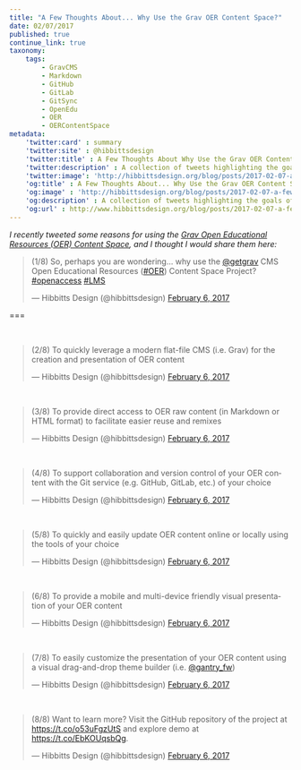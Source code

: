 ```yaml
---
title: "A Few Thoughts About... Why Use the Grav OER Content Space?"
date: 02/07/2017
published: true
continue_link: true
taxonomy:
    tags:
        - GravCMS
        - Markdown
        - GitHub
        - GitLab
        - GitSync
        - OpenEdu
        - OER
        - OERContentSpace
metadata:
    'twitter:card' : summary
    'twitter:site' : @hibbittsdesign
    'twitter:title' : A Few Thoughts About Why Use the Grav OER Content Space?
    'twitter:description' : A collection of tweets highlighting the goals of the Grav Open Educational Resources (OER) Content Space project.
    'twitter:image': 'http://hibbittsdesign.org/blog/posts/2017-02-07-a-few-thoughts-about-why-use-the-grav-oer-content-space/screenshot.jpg'
    'og:title' : A Few Thoughts About... Why Use the Grav OER Content Space?
    'og:image' : 'http://hibbittsdesign.org/blog/posts/2017-02-07-a-few-thoughts-about-why-use-the-grav-oer-content-space/screenshot.jpg'
    'og:description' : A collection of tweets highlighting the goals of the Grav Open Educational Resources (OER) Content Space project.
    'og:url' : http://www.hibbittsdesign.org/blog/posts/2017-02-07-a-few-thoughts-about-why-use-the-grav-oer-content-space
---
```


_I recently tweeted some reasons for using the [Grav Open Educational Resources (OER) Content Space](https://github.com/hibbitts-design/grav-skeleton-oer-content-space), and I thought I would share them here:_

<blockquote class="twitter-tweet" data-lang="en"><p lang="en" dir="ltr">(1/8) So, perhaps you are wondering... why use the <a href="https://twitter.com/getgrav">@getgrav</a> CMS Open Educational Resources (<a href="https://twitter.com/hashtag/OER?src=hash">#OER</a>) Content Space Project? <a href="https://twitter.com/hashtag/openaccess?src=hash">#openaccess</a> <a href="https://twitter.com/hashtag/LMS?src=hash">#LMS</a></p>&mdash; Hibbitts Design (@hibbittsdesign) <a href="https://twitter.com/hibbittsdesign/status/828667451403415552">February 6, 2017</a></blockquote>
<script async src="//platform.twitter.com/widgets.js" charset="utf-8"></script>

===

<br>
<blockquote class="twitter-tweet" data-conversation="none" data-lang="en"><p lang="en" dir="ltr">(2/8) To quickly leverage a modern flat-file CMS (i.e. Grav) for the creation and presentation of OER content</p>&mdash; Hibbitts Design (@hibbittsdesign) <a href="https://twitter.com/hibbittsdesign/status/828667523784601605">February 6, 2017</a></blockquote>
<script async src="//platform.twitter.com/widgets.js" charset="utf-8"></script>
<br>
<blockquote class="twitter-tweet" data-conversation="none" data-lang="en"><p lang="en" dir="ltr">(3/8) To provide direct access to OER raw content (in Markdown or HTML format) to facilitate easier reuse and remixes</p>&mdash; Hibbitts Design (@hibbittsdesign) <a href="https://twitter.com/hibbittsdesign/status/828667772800413696">February 6, 2017</a></blockquote>
<script async src="//platform.twitter.com/widgets.js" charset="utf-8"></script>
<br>
<blockquote class="twitter-tweet" data-conversation="none" data-lang="en"><p lang="en" dir="ltr">(4/8) To support collaboration and version control of your OER content with the Git service (e.g. GitHub, GitLab, etc.) of your choice</p>&mdash; Hibbitts Design (@hibbittsdesign) <a href="https://twitter.com/hibbittsdesign/status/828667884171767808">February 6, 2017</a></blockquote>
<script async src="//platform.twitter.com/widgets.js" charset="utf-8"></script>
<br>
<blockquote class="twitter-tweet" data-conversation="none" data-lang="en"><p lang="en" dir="ltr">(5/8) To quickly and easily update OER content online or locally using the tools of your choice</p>&mdash; Hibbitts Design (@hibbittsdesign) <a href="https://twitter.com/hibbittsdesign/status/828667934960611336">February 6, 2017</a></blockquote>
<script async src="//platform.twitter.com/widgets.js" charset="utf-8"></script>
<br>
<blockquote class="twitter-tweet" data-conversation="none" data-lang="en"><p lang="en" dir="ltr">(6/8) To provide a mobile and multi-device friendly visual presentation of your OER content</p>&mdash; Hibbitts Design (@hibbittsdesign) <a href="https://twitter.com/hibbittsdesign/status/828667978895876096">February 6, 2017</a></blockquote>
<script async src="//platform.twitter.com/widgets.js" charset="utf-8"></script>
<br>
<blockquote class="twitter-tweet" data-conversation="none" data-lang="en"><p lang="en" dir="ltr">(7/8) To easily customize the presentation of your OER content using a visual drag-and-drop theme builder (i.e. <a href="https://twitter.com/gantry_fw">@gantry_fw</a>)</p>&mdash; Hibbitts Design (@hibbittsdesign) <a href="https://twitter.com/hibbittsdesign/status/828668034684383234">February 6, 2017</a></blockquote>
<script async src="//platform.twitter.com/widgets.js" charset="utf-8"></script>
<br>
<blockquote class="twitter-tweet" data-conversation="none" data-lang="en"><p lang="en" dir="ltr">(8/8) Want to learn more? Visit the GitHub repository of the project at <a href="https://t.co/o53uFgzUtS">https://t.co/o53uFgzUtS</a> and explore demo at <a href="https://t.co/EbKOUqsbQg">https://t.co/EbKOUqsbQg</a>.</p>&mdash; Hibbitts Design (@hibbittsdesign) <a href="https://twitter.com/hibbittsdesign/status/828668094662930434">February 6, 2017</a></blockquote>
<script async src="//platform.twitter.com/widgets.js" charset="utf-8"></script>
